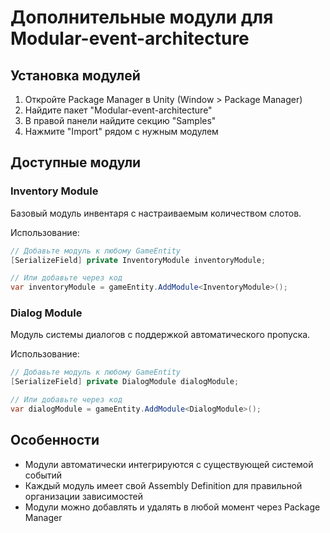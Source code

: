 # Дополнительные модули для Modular-event-architecture

## Установка модулей

1. Откройте Package Manager в Unity (Window > Package Manager)
2. Найдите пакет "Modular-event-architecture"
3. В правой панели найдите секцию "Samples"
4. Нажмите "Import" рядом с нужным модулем

## Доступные модули

### Inventory Module
Базовый модуль инвентаря с настраиваемым количеством слотов.

Использование:
```csharp
// Добавьте модуль к любому GameEntity
[SerializeField] private InventoryModule inventoryModule;

// Или добавьте через код
var inventoryModule = gameEntity.AddModule<InventoryModule>();
```

### Dialog Module
Модуль системы диалогов с поддержкой автоматического пропуска.

Использование:
```csharp
// Добавьте модуль к любому GameEntity
[SerializeField] private DialogModule dialogModule;

// Или добавьте через код
var dialogModule = gameEntity.AddModule<DialogModule>();
```

## Особенности
- Модули автоматически интегрируются с существующей системой событий
- Каждый модуль имеет свой Assembly Definition для правильной организации зависимостей
- Модули можно добавлять и удалять в любой момент через Package Manager
